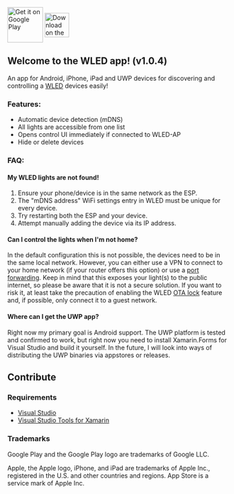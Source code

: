 <a href="https://play.google.com/store/apps/details?id=com.aircoookie.WLED&pcampaignid=MKT-Other-global-all-co-prtnr-py-PartBadge-Mar2515-1"><img alt="Get it on Google Play" src="https://play.google.com/intl/en_us/badges/images/generic/en_badge_web_generic.png" height="80" align="middle"/></a>
<a href="https://apps.apple.com/us/app/wled/id1475695033"><img alt="Download on the Apple App Store" src="https://raw.githubusercontent.com/Aircoookie/WLED-App/master/StoreImages/appstore_badge.svg?sanitize=true" height="55" align="middle"/></a>

## Welcome to the WLED app! (v1.0.4)

An app for Android, iPhone, iPad and UWP devices for discovering and controlling a [WLED](https://github.com/Aircoookie/WLED) devices easily!

### Features:
- Automatic device detection (mDNS)
- All lights are accessible from one list
- Opens control UI immediately if connected to WLED-AP
- Hide or delete devices

### FAQ:

#### My WLED lights are not found!

1. Ensure your phone/device is in the same network as the ESP.
1. The "mDNS address" WiFi settings entry in WLED must be unique for every device.
1. Try restarting both the ESP and your device.
1. Attempt manually adding the device via its IP address.

#### Can I control the lights when I'm not home?

In the default configuration this is not possible, the devices need to be in the same local network.
However, you can either use a VPN to connect to your home network (if your router offers this option) or use a [port forwarding](https://github.com/Aircoookie/WLED/wiki/Remote-Access-and-IFTTT).
Keep in mind that this exposes your light(s) to the public internet, so please be aware that it is not a secure solution.
If you want to risk it, at least take the precaution of enabling the WLED [OTA lock](https://github.com/Aircoookie/WLED/wiki/Security) feature and, if possible, only connect it to a guest network.

#### Where can I get the UWP app?

Right now my primary goal is Android support.
The UWP platform is tested and confirmed to work, but right now you need to install Xamarin.Forms for Visual Studio and build it yourself.
In the future, I will look into ways of distributing the UWP binaries via appstores or releases.

## Contribute

### Requirements

- [Visual Studio](https://visualstudio.microsoft.com/)
- [Visual Studio Tools for Xamarin](https://visualstudio.microsoft.com/xamarin/)

### Trademarks

Google Play and the Google Play logo are trademarks of Google LLC.

Apple, the Apple logo, iPhone, and iPad are trademarks of Apple Inc., registered in the U.S. and other countries and regions. App Store is a service mark of Apple Inc.